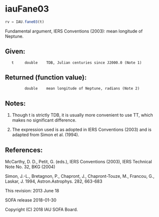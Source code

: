 # iauFane03

```js
rv = IAU.fane03(t)
```

Fundamental argument, IERS Conventions (2003):
mean longitude of Neptune.

## Given:
```
   t     double    TDB, Julian centuries since J2000.0 (Note 1)
```

## Returned (function value):
```
         double    mean longitude of Neptune, radians (Note 2)
```

## Notes:

1) Though t is strictly TDB, it is usually more convenient to use
   TT, which makes no significant difference.

2) The expression used is as adopted in IERS Conventions (2003) and
   is adapted from Simon et al. (1994).

## References:

   McCarthy, D. D., Petit, G. (eds.), IERS Conventions (2003),
   IERS Technical Note No. 32, BKG (2004)

   Simon, J.-L., Bretagnon, P., Chapront, J., Chapront-Touze, M.,
   Francou, G., Laskar, J. 1994, Astron.Astrophys. 282, 663-683

This revision:  2013 June 18

SOFA release 2018-01-30

Copyright (C) 2018 IAU SOFA Board.